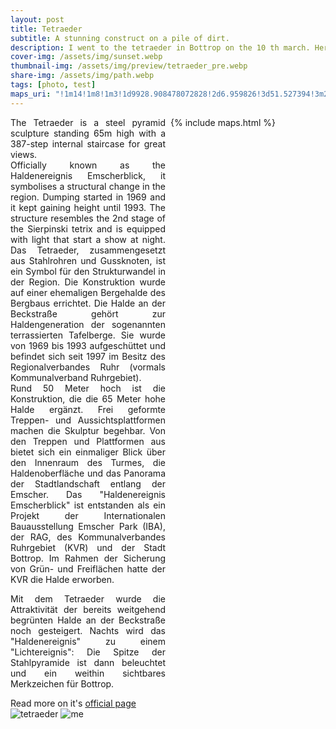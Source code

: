 ```yaml
---
layout: post
title: Tetraeder
subtitle: A stunning construct on a pile of dirt.
description: I went to the tetraeder in Bottrop on the 10 th march. Here's my experience
cover-img: /assets/img/sunset.webp
thumbnail-img: /assets/img/preview/tetraeder_pre.webp
share-img: /assets/img/path.webp
tags: [photo, test]
maps_uri: "!1m14!1m8!1m3!1d9928.908478072828!2d6.959826!3d51.527394!3m2!1i1024!2i768!4f13.1!3m3!1m2!1s0x0%3A0xf136ae44968e98d5!2sTetraeder!5e0!3m2!1sen!2sde!4v1619802598794!5m2!1sen!2sde"
---
```



<div style="width: 100%; justify-content: space-between; display: flex;">
    <div style="width: 100%; text-align: justify;" id="lside">
        <div>
            <span class=h3>T</span>he Tetraeder is a steel pyramid sculpture standing 65m high with a 387-step internal staircase for great views.
        </div>
        Officially known as the Haldenereignis Emscherblick, it symbolises a structural change in the region. Dumping started in 1969 and it kept gaining height until 1993. The structure resembles the 2nd stage of the Sierpinski tetrix and is equipped with light that start a show at night. Das Tetraeder, zusammengesetzt aus Stahlrohren und Gussknoten, ist ein Symbol für den Strukturwandel in der Region. Die Konstruktion wurde auf einer ehemaligen Bergehalde des Bergbaus errichtet. Die Halde an der Beckstraße gehört zur Haldengeneration der sogenannten terrassierten Tafelberge. Sie wurde von 1969 bis 1993 aufgeschüttet und befindet sich seit 1997 im Besitz des Regionalverbandes Ruhr (vormals Kommunalverband Ruhrgebiet).<br>
Rund 50 Meter hoch ist die Konstruktion, die die 65 Meter hohe Halde ergänzt. Frei geformte Treppen- und Aussichtsplattformen machen die Skulptur begehbar. Von den Treppen und Plattformen aus bietet sich ein einmaliger Blick über den Innenraum des Turmes, die Haldenoberfläche und das Panorama der Stadtlandschaft entlang der Emscher. Das "Haldenereignis Emscherblick" ist entstanden als ein Projekt der Internationalen Bauausstellung Emscher Park (IBA), der RAG, des Kommunalverbandes Ruhrgebiet (KVR) und der Stadt Bottrop. Im Rahmen der Sicherung von Grün- und Freiflächen hatte der KVR die Halde erworben.

Mit dem Tetraeder wurde die Attraktivität der bereits weitgehend begrünten Halde an der Beckstraße noch gesteigert. Nachts wird das "Haldenereignis" zu einem "Lichtereignis": Die Spitze der Stahlpyramide ist dann beleuchtet und ein weithin sichtbares Merkzeichen für Bottrop.
<div style="text-align: justify;"><span>Read more on it's <a href="https://www.bottrop.de/freizeit-tourismus/sehenswert/Tetraeder.php">official page</a></span></div>
    </div>
    <div style="width: 100%; padding-left: 0.5rem;">
        {% include maps.html %}
    </div>
</div>

<div class="gallery">
    <img src="{{ '/assets/img/tetraeder.webp' | relative_url }}" alt="tetraeder" class="gallery-image"/>
    <img src="{{ '/assets/img/tetraeder_me.webp' | relative_url }}" alt="me" class="gallery-image"/>
</div>
